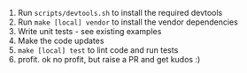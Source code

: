 1. Run  `scripts/devtools.sh` to install the required devtools
2. Run `make [local] vendor` to install the vendor dependencies
3. Write unit tests - see existing examples
4. Make the code updates
5. `make [local] test` to lint code and run tests
6. profit. ok no profit, but raise a PR and get kudos :)
